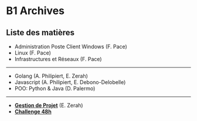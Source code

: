 # B1 Archives

## Liste des matières

- Administration Poste Client Windows (F. Pace)
- Linux (F. Pace)
- Infrastructures et Réseaux (F. Pace)

---

- Golang (A. Philipiert, E. Zerah)
- Javascript (A. Philipiert, E. Debono-Delobelle)
- POO: Python & Java (D. Palermo)

---

- [**Gestion de Projet**](https://github.com/RathGate/Gestion-de-Projet) (E. Zerah)
- [**Challenge 48h**](https://github.com/BUSTERDAY/Challenge_48h_equipe_9)
